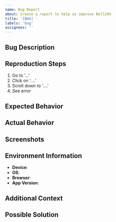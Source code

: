 ```yaml
---
name: Bug Report
about: Create a report to help us improve Bell24h
title: '[BUG] '
labels: 'bug'
assignees: ''
---
```


## Bug Description
<!-- A clear and concise description of the bug -->

## Reproduction Steps
<!-- Steps to reproduce the behavior -->
1. Go to '...'
2. Click on '....'
3. Scroll down to '....'
4. See error

## Expected Behavior
<!-- A clear and concise description of what you expected to happen -->

## Actual Behavior
<!-- A clear and concise description of what actually happened -->

## Screenshots
<!-- If applicable, add screenshots to help explain your problem -->

## Environment Information
- **Device**: <!-- e.g., Desktop, iPhone 12, Samsung Galaxy S21 -->
- **OS**: <!-- e.g., Windows 10, iOS 15, Android 12 -->
- **Browser**: <!-- e.g., Chrome 96, Safari 15, Firefox 94 -->
- **App Version**: <!-- e.g., 1.0.0 -->

## Additional Context
<!-- Add any other context about the problem here -->

## Possible Solution
<!-- Optional: If you have suggestions on how to fix the bug -->